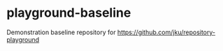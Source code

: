 # playground-baseline
Demonstration baseline repository for https://github.com/jku/repository-playground

